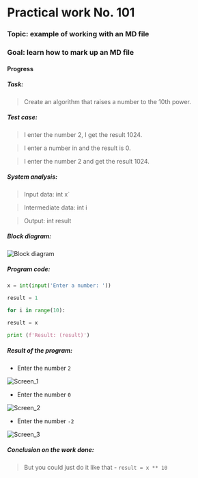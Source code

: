 # Practical work No. 101 #

### Topic: example of working with an MD file ###

### Goal: learn how to mark up an MD file ###

#### Progress ####

##### Task: #####

> Create an algorithm that raises a number to the 10th power.

##### Test case: #####

> I enter the number 2, I get the result 1024.

> I enter a number in and the result is 0.

> I enter the number 2 and get the result 1024.

##### System analysis: #####

> Input data: int x`

> Intermediate data: int i

> Output: int result

##### Block diagram: #####

![Block diagram](block.png)

##### Program code: #####
```python
x = int(input('Enter a number: '))

result = 1

for i in range(10):

result = x

print (f'Result: (result)')
```
##### Result of the program: #####

* Enter the number `2`

![Screen_1](screen1.png)

* Enter the number `0`

![Screen_2](screen2.png)

* Enter the number `-2`

![Screen_3](screen3.png)

##### Conclusion on the work done: #####

> But you could just do it like that -  `result = x ** 10`
